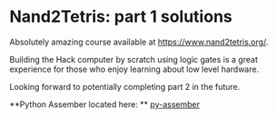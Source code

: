 # Nand2Tetris: part 1 solutions

Absolutely amazing course available at https://www.nand2tetris.org/. 

Building the Hack computer by scratch using logic gates is a great experience for those who enjoy learning about low level hardware.

Looking forward to potentially completing part 2 in the future.

**Python Assember located here: **
[py-assember](https://github.com/scassar/nand2tetris/tree/master/projects/6/py-assembler)
